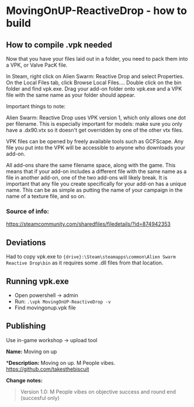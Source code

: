 # MovingOnUP-ReactiveDrop - how to build

## How to compile .vpk needed

Now that you have your files laid out in a folder, you need to pack them into a VPK, or Valve PacK file.

In Steam, right click on Alien Swarm: Reactive Drop and select Properties. On the Local Files tab, click Browse Local Files.... Double click on the bin folder and find vpk.exe. Drag your add-on folder onto vpk.exe and a VPK file with the same name as your folder should appear.

Important things to note:

Alien Swarm: Reactive Drop uses VPK version 1, which only allows one dot per filename. This is especially important for models: make sure you only have a .dx90.vtx so it doesn't get overridden by one of the other vtx files.

VPK files can be opened by freely available tools such as GCFScape. Any file you put into the VPK will be accessible to anyone who downloads your add-on.

All add-ons share the same filename space, along with the game. This means that if your add-on includes a different file with the same name as a file in another add-on, one of the two add-ons will likely break. It is important that any file you create specifically for your add-on has a unique name. This can be as simple as putting the name of your campaign in the name of a texture file, and so on.

### Source of info:
https://steamcommunity.com/sharedfiles/filedetails/?id=874942353


## Deviations

Had to copy vpk.exe to `{drive}:\Steam\steamapps\common\Alien Swarm Reactive Drop\bin` as it requires some .dll files from that location.

## Running vpk.exe
- Open powershell -> admin
- Run: `.\vpk MovingOnUP-ReactiveDrop -v`
- Find movingonup.vpk file

## Publishing
Use in-game workshop -> upload tool

**Name:**
Moving on up

***Description:**
Moving on up.
M People vibes.
https://github.com/takesthebiscuit

**Change notes:**
> Version 1.0: M People vibes on objective success and round end (succesful only)